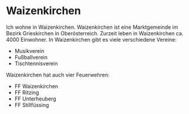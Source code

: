 # Waizenkirchen
Ich wohne in Waizenkirchen. Waizenkirchen ist eine Marktgemeinde im Bezirk Grieskirchen in Oberösterreich.
Zurzeit leben in Waizenkirchen ca. 4000 Einwohner. 
In Waizenkirchen gibt es viele verschiedene Vereine:
* Musikverein
* Fußballverein
* Tischtennisverein

Waizenkirchen hat auch vier Feuerwehren:
* FF Waizenkirchen
* FF Ritzing
* FF Unterheuberg
* FF Stillfüssing
